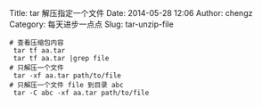 Title: tar 解压指定一个文件
Date: 2014-05-28 12:06
Author: chengz
Category: 每天进步一点点
Slug: tar-unzip-file

    # 查看压缩包内容
     tar tf aa.tar
     tar tf aa.tar |grep file
    # 只解压一个文件 
     tar -xf aa.tar path/to/file
    # 只解压一个文件 file 到目录 abc
     tar -C abc -xf aa.tar path/to/file
